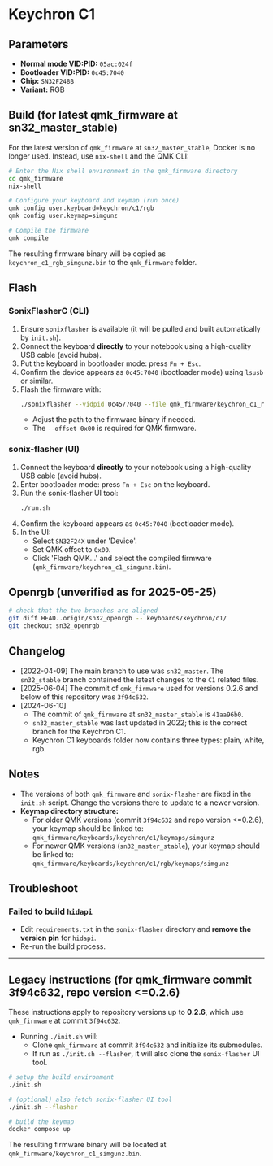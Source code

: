 # Keychron C1

## Parameters

- **Normal mode VID:PID:** `05ac:024f`
- **Bootloader VID:PID:** `0c45:7040`
- **Chip:** `SN32F248B`
- **Variant:** RGB

## Build (for latest qmk_firmware at sn32_master_stable)

For the latest version of `qmk_firmware` at `sn32_master_stable`, Docker is no longer used. Instead, use `nix-shell` and the QMK CLI:

```bash
# Enter the Nix shell environment in the qmk_firmware directory
cd qmk_firmware
nix-shell

# Configure your keyboard and keymap (run once)
qmk config user.keyboard=keychron/c1/rgb
qmk config user.keymap=simgunz

# Compile the firmware
qmk compile
```

The resulting firmware binary will be copied as `keychron_c1_rgb_simgunz.bin` to the `qmk_firmware` folder.

## Flash

### SonixFlasherC (CLI)

1. Ensure `sonixflasher` is available (it will be pulled and built automatically by `init.sh`).
2. Connect the keyboard **directly** to your notebook using a high-quality USB cable (avoid hubs).
3. Put the keyboard in bootloader mode: press `Fn + Esc`.
4. Confirm the device appears as `0c45:7040` (bootloader mode) using `lsusb` or similar.
5. Flash the firmware with:
   ```bash
   ./sonixflasher --vidpid 0c45/7040 --file qmk_firmware/keychron_c1_rgb_simgunz.bin --offset 0x00
   ```
   - Adjust the path to the firmware binary if needed.
   - The `--offset 0x00` is required for QMK firmware.

### sonix-flasher (UI)

1. Connect the keyboard **directly** to your notebook using a high-quality USB cable (avoid hubs).
2. Enter bootloader mode: press `Fn + Esc` on the keyboard.
3. Run the sonix-flasher UI tool:
   ```bash
   ./run.sh
   ```
4. Confirm the keyboard appears as `0c45:7040` (bootloader mode).
5. In the UI:
   - Select `SN32F24X` under 'Device'.
   - Set QMK offset to `0x00`.
   - Click 'Flash QMK...' and select the compiled firmware (`qmk_firmware/keychron_c1_simgunz.bin`).

## Openrgb (unverified as for 2025-05-25)

```bash
# check that the two branches are aligned
git diff HEAD..origin/sn32_openrgb -- keyboards/keychron/c1/
git checkout sn32_openrgb
```

## Changelog

- [2022-04-09] The main branch to use was `sn32_master`. The `sn32_stable` branch contained the latest changes to the `C1` related files.
- [2025-06-04] The commit of `qmk_firmware` used for versions 0.2.6 and below of this repository was `3f94c632`.
- [2024-06-10]
  - The commit of `qmk_firmware` at `sn32_master_stable` is `41aa96b0`.
  - `sn32_master_stable` was last updated in 2022; this is the correct branch for the Keychron C1.
  - Keychron C1 keyboards folder now contains three types: plain, white, rgb.

## Notes

- The versions of both `qmk_firmware` and `sonix-flasher` are fixed in the `init.sh` script. Change the versions there to update to a newer version.
- **Keymap directory structure:**
  - For older QMK versions (commit `3f94c632` and repo version <=0.2.6), your keymap should be linked to:
    `qmk_firmware/keyboards/keychron/c1/keymaps/simgunz`
  - For newer QMK versions (`sn32_master_stable`), your keymap should be linked to:
    `qmk_firmware/keyboards/keychron/c1/rgb/keymaps/simgunz`

## Troubleshoot

### Failed to build `hidapi`

- Edit `requirements.txt` in the `sonix-flasher` directory and **remove the version pin** for `hidapi`.
- Re-run the build process.

---

## Legacy instructions (for qmk_firmware commit 3f94c632, repo version <=0.2.6)

These instructions apply to repository versions up to **0.2.6**, which use `qmk_firmware` at commit `3f94c632`.

- Running `./init.sh` will:
  - Clone `qmk_firmware` at commit `3f94c632` and initialize its submodules.
  - If run as `./init.sh --flasher`, it will also clone the `sonix-flasher` UI tool.

```bash
# setup the build environment
./init.sh

# (optional) also fetch sonix-flasher UI tool
./init.sh --flasher

# build the keymap
docker compose up
```

The resulting firmware binary will be located at `qmk_firmware/keychron_c1_simgunz.bin`.
